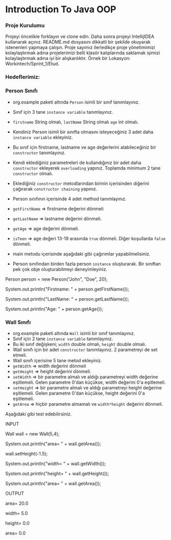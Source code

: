# Introduction To Java OOP

### Proje Kurulumu

Projeyi öncelikle forklayın ve clone edin.
Daha sonra projeyi IntellijIDEA kullanarak açınız. README.md dosyasını dikkatli bir şekilde okuyarak istenenleri yapmaya çalışın.
Proje sayımız ilerledikçe proje yönetimimizi kolaylaştırmak adına projelerimizi belli klasör kalıplarında saklamak işimizi kolaylaştırmak adına iyi bir alışkanlıktır.
Örnek bir Lokasyon: Workintech/Sprint_1/Etud.

### Hedeflerimiz:

### Person Sınıfı

* org.example paketi altında ```Person``` isimli bir sınıf tanımlayınız.
* Sınıf için 3 tane ```instance variable``` tanımlayınız. 
* ```firstname``` String olmalı, ```lastName``` String olmalı ```age``` int olmalı.
* Kendiniz Person isimli bir sınıfta olmasını isteyeceğiniz 3 adet daha ```instance variable``` ekleyiniz.
* Bu sınıf için firstname, lastname ve age değerlerini alabileceğiniz bir ```constructor``` tanımlayınız.
* Kendi eklediğiniz parametreleri de kullandığınız bir adet daha ```constructor``` ekleyerek ```overloading``` yapınız. Toplamda minimum 2 tane ```constructor``` olmalı.
* Eklediğiniz ```constructor``` metodlarından birinin içerisinden diğerini çağırarak ```constructor chaining``` yapınız.
* Person sınıfının içerisinde 4 adet method tanımlayınız.
* ```getFirstName``` => firstname değerini dönmeli
* ```getLastName``` => lastname değerini dönmeli.
* ```getAge``` => age değerini dönmeli.
* ```isTeen``` => age değeri 13-19 arasında ```true``` dönmeli. Diğer koşullarda ```false``` dönmeli.


* main metodu içerisinde aşağıdaki gibi çağırımlar yapabilmelisiniz.
* Person sınıfından birden fazla person ```instance``` oluşturarak. Bir sınıftan pek çok obje oluşturabilmeyi deneyimleyiniz.

Person person = new Person("John", "Doe", 20);

System.out.println("Firstname: " + person.getFirstName());

System.out.println("LastName: " + person.getLastName());

System.out.println("Age: " + person.getAge());

### Wall Sınıfı

* org.example paketi altında ```Wall``` isimli bir sınıf tanımlayınız.
* Sınıf için 2 tane ```instance variable``` tanımlayınız.
* Bu iki sınıf değişkeni; ```width``` double olmalı, ```height``` double olmalı.
* Wall sınıfı için bir adet ```constructor``` tanımlayınız. 2 parametreyi de set etmeli.
* Wall sınıfı içerisine 5 tane metod ekleyiniz.
* ```getWidth``` => width değerini dönmeli
* ```getHeight``` => height değerini dönmeli.
* ```setWidth``` => bir parametre almalı ve aldığı parametreyi width değerine eşitlemeli. Gelen parametre 0'dan küçükse, width değerini 0'a eşitlemeli.
* ```setHeight``` => bir parametre almalı ve aldığı parametreyi height değerine eşitlemeli. Gelen parametre 0'dan küçükse, height değerini 0'a eşitlemeli.
* ```getArea``` => hiçbir parametre almamalı ve ```width*height``` değerini dönmeli.

Aşağıdaki gibi test edebilirsiniz.

INPUT

Wall wall = new Wall(5,4);

System.out.println("area= " + wall.getArea());

wall.setHeight(-1.5);

System.out.println("width= " + wall.getWidth());

System.out.println("height= " + wall.getHeight());

System.out.println("area= " + wall.getArea());

OUTPUT

area= 20.0

width= 5.0

height= 0.0

area= 0.0
